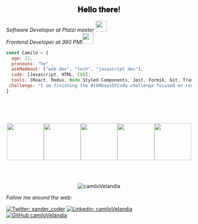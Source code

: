 <div align="center">
<h2> 𝐇𝐞𝐥𝐥𝐨 𝐭𝐡𝐞𝐫𝐞!</h2>
</div>

<p><em>Software Developer at Platzi master <img src="https://media.giphy.com/media/fYSnHlufseco8Fh93Z/giphy.gif" width="30">
 </br>Frontend Developer at 360 PMI</a><img src="https://media.giphy.com/media/WUlplcMpOCEmTGBtBW/giphy.gif" width="30"> 
</em></p>



```javascript
const Camilo = {
  age: 21,
  pronouns: "he" ,
  askMeAbout: ["web dev", "tech", "javascript dev"],
  code: [Javascript, HTML, CSS],
  tools: [React, Redux, Node,Styled-Components, Jest, Formik, Git, Travis CI ],
 challenge: "I am finishing the #100DaysOfCode challenge focused on react and javascript"
}
```

<br>
<br>
<br>
<p align="center">
  <img src="https://media3.giphy.com/media/ln7z2eWriiQAllfVcn/200w.webp" width="100"><img src="https://i.giphy.com/media/eNAsjO55tPbgaor7ma/200w.webp" width="100"><img src="https://media3.giphy.com/media/kdFc8fubgS31b8DsVu/giphy.webp" width="100"><img src="https://i.giphy.com/media/KzJkzjggfGN5Py6nkT/200.webp" width="100"><img src="https://i.giphy.com/media/IdyAQJVN2kVPNUrojM/200.webp" width="100">
</p>
<br>
<br>

<p align="center"><img src="https://komarev.com/ghpvc/?username=camiloVelandia" alt="camiloVelandia" /> </p>
<p align="center">

<i>Follow me around the web:</i><br>

[![Twitter: xander_coder](https://img.shields.io/twitter/follow/xander_coder?style=social)](https://twitter.com/xander_coder)
[![Linkedin: camiloVelandia](https://img.shields.io/badge/-camiloVelandia-blue?style=flat-square&logo=Linkedin&logoColor=white&link=https://www.linkedin.com/in/camiloVelandia/)](https://www.linkedin.com/in/camilo-velandia/)
[![GitHub camiloVelandia](https://img.shields.io/github/followers/camiloVelandia?label=follow&style=social)](https://github.com/camiloVelandia)





<!-- [🇱​🇮​🇳​🇰​🇪​🇩​🇮​🇳​](https://www.linkedin.com/in/absphreak/) ● [🇮​🇳​🇸​🇹​🇦​🇬​🇷​🇦​🇲​](https://www.instagram.com/absphreak/) ● [🇫​🇦​🇨​🇪​🇧​🇴​🇴​🇰​](https://www.facebook.com/originalphreak/) ● [🇸​🇵​🇴​🇹​🇮​🇫​🇾​](https://open.spotify.com/user/0170agi99s5hh187g7mtz245b) -->


<!--
**camiloVelandia/camiloVelandia** is a ✨ _special_ ✨ repository because its `README.md` (this file) appears on your GitHub profile.

Here are some ideas to get you started:

- 🔭 I’m currently working on ...
- 🌱 I’m currently learning ...
- 👯 I’m looking to collaborate on ...
- 🤔 I’m looking for help with ...
- 💬 Ask me about ...
- 📫 How to reach me: ...
- 😄 Pronouns: ...
- ⚡ Fun fact: ...
-->
